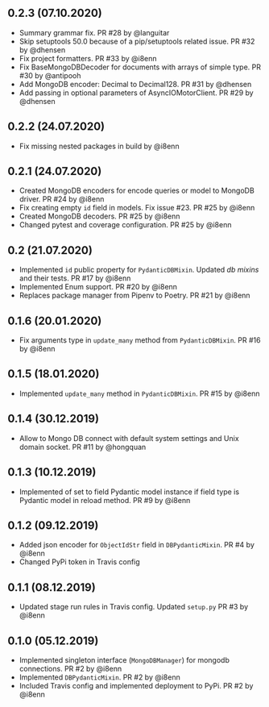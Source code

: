 ## 0.2.3 (07.10.2020)

- Summary grammar fix. PR #28 by @languitar
- Skip setuptools 50.0 because of a pip/setuptools related issue. PR #32 by @dhensen
- Fix project formatters. PR #33 by @i8enn
- Fix BaseMongoDBDecoder for documents with arrays of simple type. PR #30 by @antipooh
- Add MongoDB encoder: Decimal to Decimal128. PR #31 by @dhensen
- Add passing in optional parameters of AsyncIOMotorClient. PR #29 by @dhensen

## 0.2.2 (24.07.2020)

- Fix missing nested packages in build by @i8enn

## 0.2.1 (24.07.2020)

- Created MongoDB encoders for encode queries or model to MongoDB driver. PR #24 by @i8enn
- Fix creating empty `id` field in models. Fix issue #23. PR #25 by @i8enn
- Created MongoDB decoders. PR #25 by @i8enn
- Changed pytest and coverage configuration. PR #25 by @i8enn

## 0.2 (21.07.2020)

* Implemented `id` public property for `PydanticDBMixin`. Updated *db mixins* and their tests. PR #17 by @i8enn
* Implemented Enum support. PR #20 by @i8enn 
* Replaces package manager from Pipenv to Poetry. PR #21 by @i8enn 

## 0.1.6 (20.01.2020)

* Fix arguments type in `update_many` method from `PydanticDBMixin`. PR #16 by @i8enn


## 0.1.5 (18.01.2020)

* Implemented `update_many` method in `PydanticDBMixin`. PR #15 by @i8enn


## 0.1.4 (30.12.2019)

* Allow to Mongo DB connect with default system settings and Unix domain socket. PR #11 by @hongquan


## 0.1.3 (10.12.2019)

* Implemented of set to field Pydantic model instance if field type is Pydantic model in reload method. PR #9 by @i8enn


## 0.1.2 (09.12.2019)

* Added json encoder for `ObjectIdStr` field in `DBPydanticMixin`. PR #4 by @i8enn
* Changed PyPi token in Travis config


## 0.1.1 (08.12.2019)

* Updated stage run rules in Travis config. Updated `setup.py` PR #3 by @i8enn


## 0.1.0 (05.12.2019)

* Implemented singleton interface (`MongoDBManager`) for mongodb connections. PR #2 by @i8enn
* Implemented `DBPydanticMixin`. PR #2 by @i8enn
* Included Travis config and implemented deployment to PyPi. PR #2 by @i8enn
